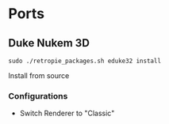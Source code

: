 # Ports

## Duke Nukem 3D

```
sudo ./retropie_packages.sh eduke32 install
```

Install from source

### Configurations

* Switch Renderer to "Classic"
